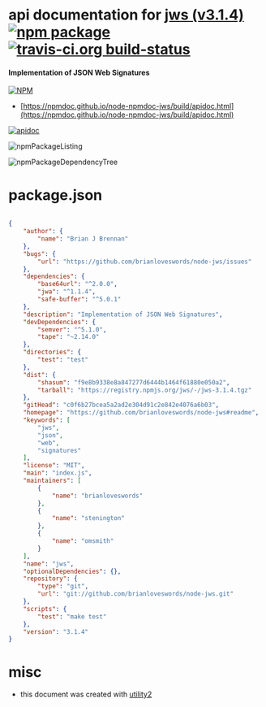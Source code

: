 # api documentation for  [jws (v3.1.4)](https://github.com/brianloveswords/node-jws#readme)  [![npm package](https://img.shields.io/npm/v/npmdoc-jws.svg?style=flat-square)](https://www.npmjs.org/package/npmdoc-jws) [![travis-ci.org build-status](https://api.travis-ci.org/npmdoc/node-npmdoc-jws.svg)](https://travis-ci.org/npmdoc/node-npmdoc-jws)
#### Implementation of JSON Web Signatures

[![NPM](https://nodei.co/npm/jws.png?downloads=true&downloadRank=true&stars=true)](https://www.npmjs.com/package/jws)

- [https://npmdoc.github.io/node-npmdoc-jws/build/apidoc.html](https://npmdoc.github.io/node-npmdoc-jws/build/apidoc.html)

[![apidoc](https://npmdoc.github.io/node-npmdoc-jws/build/screenCapture.buildCi.browser.%252Ftmp%252Fbuild%252Fapidoc.html.png)](https://npmdoc.github.io/node-npmdoc-jws/build/apidoc.html)

![npmPackageListing](https://npmdoc.github.io/node-npmdoc-jws/build/screenCapture.npmPackageListing.svg)

![npmPackageDependencyTree](https://npmdoc.github.io/node-npmdoc-jws/build/screenCapture.npmPackageDependencyTree.svg)



# package.json

```json

{
    "author": {
        "name": "Brian J Brennan"
    },
    "bugs": {
        "url": "https://github.com/brianloveswords/node-jws/issues"
    },
    "dependencies": {
        "base64url": "^2.0.0",
        "jwa": "^1.1.4",
        "safe-buffer": "^5.0.1"
    },
    "description": "Implementation of JSON Web Signatures",
    "devDependencies": {
        "semver": "^5.1.0",
        "tape": "~2.14.0"
    },
    "directories": {
        "test": "test"
    },
    "dist": {
        "shasum": "f9e8b9338e8a847277d6444b1464f61880e050a2",
        "tarball": "https://registry.npmjs.org/jws/-/jws-3.1.4.tgz"
    },
    "gitHead": "c0f6b27bcea5a2ad2e304d91c2e842e4076a6b03",
    "homepage": "https://github.com/brianloveswords/node-jws#readme",
    "keywords": [
        "jws",
        "json",
        "web",
        "signatures"
    ],
    "license": "MIT",
    "main": "index.js",
    "maintainers": [
        {
            "name": "brianloveswords"
        },
        {
            "name": "stenington"
        },
        {
            "name": "omsmith"
        }
    ],
    "name": "jws",
    "optionalDependencies": {},
    "repository": {
        "type": "git",
        "url": "git://github.com/brianloveswords/node-jws.git"
    },
    "scripts": {
        "test": "make test"
    },
    "version": "3.1.4"
}
```



# misc
- this document was created with [utility2](https://github.com/kaizhu256/node-utility2)
